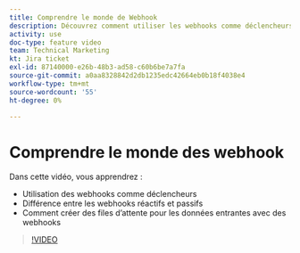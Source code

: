 ```yaml
---
title: Comprendre le monde de Webhook
description: Découvrez comment utiliser les webhooks comme déclencheurs et comment créer des files d’attente pour les données entrantes avec des webhooks, le tout dans [!DNL Adobe Workfront Fusion].
activity: use
doc-type: feature video
team: Technical Marketing
kt: Jira ticket
exl-id: 87140000-e26b-48b3-ad58-c60b6be7a7fa
source-git-commit: a0aa8328842d2db1235edc42664eb0b18f4038e4
workflow-type: tm+mt
source-wordcount: '55'
ht-degree: 0%

---
```


# Comprendre le monde des webhook

Dans cette vidéo, vous apprendrez :

* Utilisation des webhooks comme déclencheurs
* Différence entre les webhooks réactifs et passifs
* Comment créer des files d’attente pour les données entrantes avec des webhooks

>[!VIDEO](https://video.tv.adobe.com/v/335291/?quality=12)
